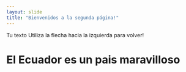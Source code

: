 ```yaml
---
layout: slide
title: "Bienvenidos a la segunda página!"
---
```

Tu texto
Utiliza la flecha hacia la izquierda para volver!

# El Ecuador es un pais maravilloso
